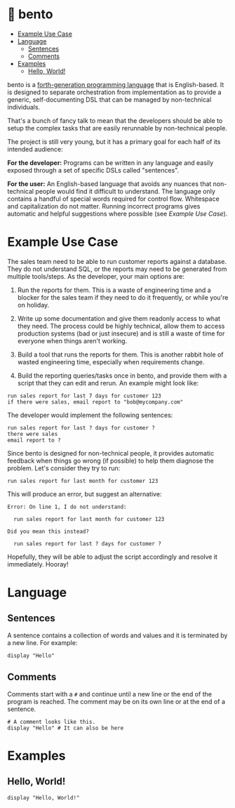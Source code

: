 # 🍱 bento

   * [Example Use Case](#example-use-case)
   * [Language](#language)
      * [Sentences](#sentences)
      * [Comments](#comments)
   * [Examples](#examples)
      * [Hello, World!](#hello-world)

bento is a
[forth-generation programming language](https://en.wikipedia.org/wiki/Fourth-generation_programming_language)
that is English-based. It is designed to separate orchestration from
implementation as to provide a generic, self-documenting DSL that can be managed
by non-technical individuals.

That's a bunch of fancy talk to mean that the developers should be able to setup
the complex tasks that are easily rerunnable by non-technical people.

The project is still very young, but it has a primary goal for each half of its
intended audience:

**For the developer:** Programs can be written in any language and easily
exposed through a set of specific DSLs called "sentences".

**For the user:** An English-based language that avoids any nuances that
non-technical people would find it difficult to understand. The language only
contains a handful of special words required for control flow. Whitespace and
capitalization do not matter. Running incorrect programs gives automatic and
helpful suggestions where possible (see *Example Use Case*).

# Example Use Case

The sales team need to be able to run customer reports against a database. They
do not understand SQL, or the reports may need to be generated from multiple
tools/steps. As the developer, your main options are:

1. Run the reports for them. This is a waste of engineering time and a blocker
for the sales team if they need to do it frequently, or while you're on holiday.

2. Write up some documentation and give them readonly access to what they need.
The process could be highly technical, allow them to access production systems
(bad or just insecure) and is still a waste of time for everyone when things
aren't working.

3. Build a tool that runs the reports for them. This is another rabbit hole of
wasted engineering time, especially when requirements change.

4. Build the reporting queries/tasks once in bento, and provide them with a
script that they can edit and rerun. An example might look like:

```
run sales report for last 7 days for customer 123
if there were sales, email report to "bob@mycompany.com"
```

The developer would implement the following sentences:

```
run sales report for last ? days for customer ?
there were sales
email report to ?
```

Since bento is designed for non-technical people, it provides automatic feedback
when things go wrong (if possible) to help them diagnose the problem. Let's
consider they try to run:

```
run sales report for last month for customer 123
```

This will produce an error, but suggest an alternative:

```
Error: On line 1, I do not understand:

  run sales report for last month for customer 123

Did you mean this instead?

  run sales report for last ? days for customer ?
```

Hopefully, they will be able to adjust the script accordingly and resolve it
immediately. Hooray!

# Language

## Sentences

A sentence contains a collection of words and values and it is terminated by a
new line. For example:

```
display "Hello"
```

## Comments

Comments start with a `#` and continue until a new line or the end of the
program is reached. The comment may be on its own line or at the end of a
sentence.

```
# A comment looks like this.
display "Hello" # It can also be here
```

# Examples

## Hello, World!

```
display "Hello, World!"
```
